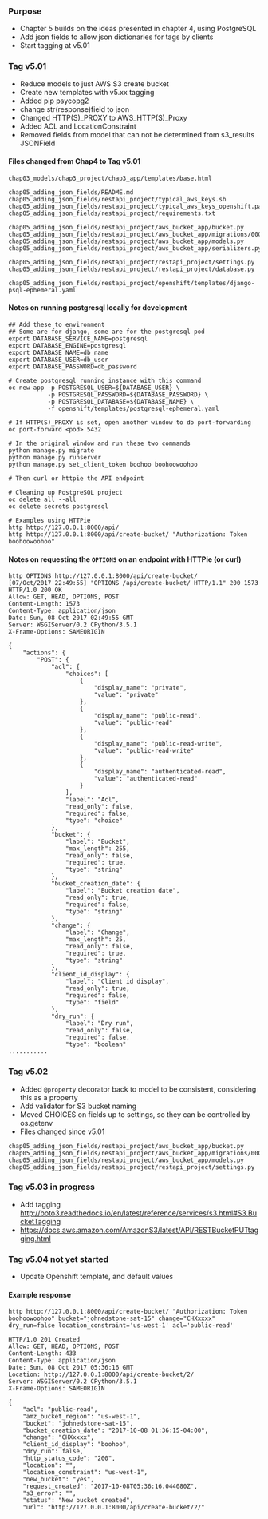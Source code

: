 ### Purpose
* Chapter 5 builds on the ideas presented in chapter 4, using PostgreSQL
* Add json fields to allow json dictionaries for tags by clients
* Start tagging at v5.01

### Tag v5.01
* Reduce models to just AWS S3 create bucket
* Create new templates with v5.xx tagging
* Added pip psycopg2
* change str(response)field to json
* Changed HTTP(S)_PROXY to AWS_HTTP(S)_Proxy 
* Added ACL and LocationConstraint
* Removed fields from model that can not be determined from s3_results JSONField

#### Files changed from Chap4 to Tag v5.01
```
chap03_models/chap3_project/chap3_app/templates/base.html

chap05_adding_json_fields/README.md
chap05_adding_json_fields/restapi_project/typical_aws_keys.sh
chap05_adding_json_fields/restapi_project/typical_aws_keys_openshift.parm
chap05_adding_json_fields/restapi_project/requirements.txt

chap05_adding_json_fields/restapi_project/aws_bucket_app/bucket.py
chap05_adding_json_fields/restapi_project/aws_bucket_app/migrations/0001_initial.py
chap05_adding_json_fields/restapi_project/aws_bucket_app/models.py
chap05_adding_json_fields/restapi_project/aws_bucket_app/serializers.py

chap05_adding_json_fields/restapi_project/restapi_project/settings.py
chap05_adding_json_fields/restapi_project/restapi_project/database.py

chap05_adding_json_fields/restapi_project/openshift/templates/django-psql-ephemeral.yaml
```

#### Notes on running postgresql locally for development

```
## Add these to environment
## Some are for django, some are for the postgresql pod
export DATABASE_SERVICE_NAME=postgresql
export DATABASE_ENGINE=postgresql
export DATABASE_NAME=db_name
export DATABASE_USER=db_user
export DATABASE_PASSWORD=db_password

# Create postgresql running instance with this command
oc new-app -p POSTGRESQL_USER=${DATABASE_USER} \
           -p POSTGRESQL_PASSWORD=${DATABASE_PASSWORD} \
           -p POSTGRESQL_DATABASE=${DATABASE_NAME} \
           -f openshift/templates/postgresql-ephemeral.yaml

# If HTTP(S)_PROXY is set, open another window to do port-forwarding
oc port-forward <pod> 5432

# In the original window and run these two commands
python manage.py migrate
python manage.py runserver
python manage.py set_client_token boohoo boohoowoohoo

# Then curl or httpie the API endpoint

# Cleaning up PostgreSQL project
oc delete all --all
oc delete secrets postgresql

# Examples using HTTPie
http http://127.0.0.1:8000/api/
http http://127.0.0.1:8000/api/create-bucket/ "Authorization: Token boohoowoohoo"

```

#### Notes on requesting the `OPTIONS` on an endpoint with HTTPie (or curl)

```
http OPTIONS http://127.0.0.1:8000/api/create-bucket/
[07/Oct/2017 22:49:55] "OPTIONS /api/create-bucket/ HTTP/1.1" 200 1573
HTTP/1.0 200 OK
Allow: GET, HEAD, OPTIONS, POST
Content-Length: 1573
Content-Type: application/json
Date: Sun, 08 Oct 2017 02:49:55 GMT
Server: WSGIServer/0.2 CPython/3.5.1
X-Frame-Options: SAMEORIGIN

{
    "actions": {
        "POST": {
            "acl": {
                "choices": [
                    {
                        "display_name": "private",
                        "value": "private"
                    },
                    {
                        "display_name": "public-read",
                        "value": "public-read"
                    },
                    {
                        "display_name": "public-read-write",
                        "value": "public-read-write"
                    },
                    {
                        "display_name": "authenticated-read",
                        "value": "authenticated-read"
                    }
                ],
                "label": "Acl",
                "read_only": false,
                "required": false,
                "type": "choice"
            },
            "bucket": {
                "label": "Bucket",
                "max_length": 255,
                "read_only": false,
                "required": true,
                "type": "string"
            },
            "bucket_creation_date": {
                "label": "Bucket creation date",
                "read_only": true,
                "required": false,
                "type": "string"
            },
            "change": {
                "label": "Change",
                "max_length": 25,
                "read_only": false,
                "required": true,
                "type": "string"
            },
            "client_id_display": {
                "label": "Client id display",
                "read_only": true,
                "required": false,
                "type": "field"
            },
            "dry_run": {
                "label": "Dry run",
                "read_only": false,
                "required": false,
                "type": "boolean"
...........
```

### Tag v5.02
* Added `@property` decorator back to model to be consistent, considering this as a property
* Add validator for S3 bucket naming
* Moved CHOICES on fields up to settings, so they can be controlled by os.getenv
* Files changed since v5.01
```
chap05_adding_json_fields/restapi_project/aws_bucket_app/bucket.py
chap05_adding_json_fields/restapi_project/aws_bucket_app/migrations/0001_initial.py
chap05_adding_json_fields/restapi_project/aws_bucket_app/models.py
chap05_adding_json_fields/restapi_project/restapi_project/settings.py
```


### Tag v5.03 in progress
* Add tagging http://boto3.readthedocs.io/en/latest/reference/services/s3.html#S3.BucketTagging
* https://docs.aws.amazon.com/AmazonS3/latest/API/RESTBucketPUTtagging.html

### Tag v5.04 not yet started
* Update Openshift template, and default values

#### Example response
```
http http://127.0.0.1:8000/api/create-bucket/ "Authorization: Token boohoowoohoo" bucket="johnedstone-sat-15" change="CHXxxxx" dry_run=false location_constraint='us-west-1' acl='public-read'

HTTP/1.0 201 Created
Allow: GET, HEAD, OPTIONS, POST
Content-Length: 433
Content-Type: application/json
Date: Sun, 08 Oct 2017 05:36:16 GMT
Location: http://127.0.0.1:8000/api/create-bucket/2/
Server: WSGIServer/0.2 CPython/3.5.1
X-Frame-Options: SAMEORIGIN

{
    "acl": "public-read",
    "amz_bucket_region": "us-west-1",
    "bucket": "johnedstone-sat-15",
    "bucket_creation_date": "2017-10-08 01:36:15-04:00",
    "change": "CHXxxxx",
    "client_id_display": "boohoo",
    "dry_run": false,
    "http_status_code": "200",
    "location": "",
    "location_constraint": "us-west-1",
    "new_bucket": "yes",
    "request_created": "2017-10-08T05:36:16.044080Z",
    "s3_error": "",
    "status": "New bucket created",
    "url": "http://127.0.0.1:8000/api/create-bucket/2/"
```
